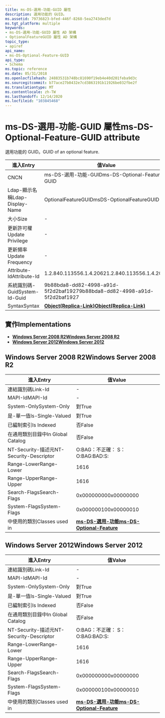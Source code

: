 ```yaml
---
title: ms-DS-選用-功能-GUID 屬性
description: 選用功能的 GUID。
ms.assetid: 79736823-bfed-446f-8268-5ea2743ded7d
ms.tgt_platform: multiple
keywords:
- ms-DS-選用-功能-GUID 屬性 AD 架構
- OptionalFeatureGUID 屬性 AD 架構
topic_type:
- apiref
api_name:
- ms-DS-Optional-Feature-GUID
api_type:
- Schema
ms.topic: reference
ms.date: 05/31/2018
ms.openlocfilehash: 24883531b748bc81690f19eb4e40d201feba9d3c
ms.sourcegitcommit: b77ace27b0432e7cd3863191b11926be032fbe2f
ms.translationtype: MT
ms.contentlocale: zh-TW
ms.lasthandoff: 12/14/2020
ms.locfileid: "103845468"
---
```

# <a name="ms-ds-optional-feature-guid-attribute"></a><span data-ttu-id="21cfa-105">ms-DS-選用-功能-GUID 屬性</span><span class="sxs-lookup"><span data-stu-id="21cfa-105">ms-DS-Optional-Feature-GUID attribute</span></span>

<span data-ttu-id="21cfa-106">選用功能的 GUID。</span><span class="sxs-lookup"><span data-stu-id="21cfa-106">GUID of an optional feature.</span></span>



| <span data-ttu-id="21cfa-107">進入</span><span class="sxs-lookup"><span data-stu-id="21cfa-107">Entry</span></span> | <span data-ttu-id="21cfa-108">值</span><span class="sxs-lookup"><span data-stu-id="21cfa-108">Value</span></span> |
|-------------------|-------------------------------------------------------|
| <span data-ttu-id="21cfa-109">CN</span><span class="sxs-lookup"><span data-stu-id="21cfa-109">CN</span></span>                | <span data-ttu-id="21cfa-110">ms-DS-選用-功能-GUID</span><span class="sxs-lookup"><span data-stu-id="21cfa-110">ms-DS-Optional-Feature-GUID</span></span>                           |
| <span data-ttu-id="21cfa-111">Ldap-顯示名稱</span><span class="sxs-lookup"><span data-stu-id="21cfa-111">Ldap-Display-Name</span></span> | <span data-ttu-id="21cfa-112">OptionalFeatureGUID</span><span class="sxs-lookup"><span data-stu-id="21cfa-112">msDS-OptionalFeatureGUID</span></span>                              |
| <span data-ttu-id="21cfa-113">大小</span><span class="sxs-lookup"><span data-stu-id="21cfa-113">Size</span></span>              | \-                                                    |
| <span data-ttu-id="21cfa-114">更新許可權</span><span class="sxs-lookup"><span data-stu-id="21cfa-114">Update Privilege</span></span>  | \-                                                    |
| <span data-ttu-id="21cfa-115">更新頻率</span><span class="sxs-lookup"><span data-stu-id="21cfa-115">Update Frequency</span></span>  | \-                                                    |
| <span data-ttu-id="21cfa-116">Attribute-Id</span><span class="sxs-lookup"><span data-stu-id="21cfa-116">Attribute-Id</span></span>      | <span data-ttu-id="21cfa-117">1.2.840.113556.1.4.2062</span><span class="sxs-lookup"><span data-stu-id="21cfa-117">1.2.840.113556.1.4.2062</span></span>                               |
| <span data-ttu-id="21cfa-118">系統識別碼-Guid</span><span class="sxs-lookup"><span data-stu-id="21cfa-118">System-Id-Guid</span></span>    | <span data-ttu-id="21cfa-119">9b88bda8-dd82-4998-a91d-5f2d2baf1927</span><span class="sxs-lookup"><span data-stu-id="21cfa-119">9b88bda8-dd82-4998-a91d-5f2d2baf1927</span></span>                  |
| <span data-ttu-id="21cfa-120">Syntax</span><span class="sxs-lookup"><span data-stu-id="21cfa-120">Syntax</span></span>            | [<span data-ttu-id="21cfa-121">**Object(Replica-Link)**</span><span class="sxs-lookup"><span data-stu-id="21cfa-121">**Object(Replica-Link)**</span></span>](s-object-replica-link.md) |



## <a name="implementations"></a><span data-ttu-id="21cfa-122">實作</span><span class="sxs-lookup"><span data-stu-id="21cfa-122">Implementations</span></span>

-   [<span data-ttu-id="21cfa-123">**Windows Server 2008 R2**</span><span class="sxs-lookup"><span data-stu-id="21cfa-123">**Windows Server 2008 R2**</span></span>](#windows-server-2008-r2)
-   [<span data-ttu-id="21cfa-124">**Windows Server 2012**</span><span class="sxs-lookup"><span data-stu-id="21cfa-124">**Windows Server 2012**</span></span>](#windows-server-2012)

## <a name="windows-server-2008-r2"></a><span data-ttu-id="21cfa-125">Windows Server 2008 R2</span><span class="sxs-lookup"><span data-stu-id="21cfa-125">Windows Server 2008 R2</span></span>



| <span data-ttu-id="21cfa-126">進入</span><span class="sxs-lookup"><span data-stu-id="21cfa-126">Entry</span></span> | <span data-ttu-id="21cfa-127">值</span><span class="sxs-lookup"><span data-stu-id="21cfa-127">Value</span></span> |
|------------------------|---------------------------------------------------------------------|
| <span data-ttu-id="21cfa-128">連結識別碼</span><span class="sxs-lookup"><span data-stu-id="21cfa-128">Link-Id</span></span>                | \-                                                                  |
| <span data-ttu-id="21cfa-129">MAPI-Id</span><span class="sxs-lookup"><span data-stu-id="21cfa-129">MAPI-Id</span></span>                | \-                                                                  |
| <span data-ttu-id="21cfa-130">System-Only</span><span class="sxs-lookup"><span data-stu-id="21cfa-130">System-Only</span></span>            | <span data-ttu-id="21cfa-131">對</span><span class="sxs-lookup"><span data-stu-id="21cfa-131">True</span></span>                                                                |
| <span data-ttu-id="21cfa-132">是-單一值</span><span class="sxs-lookup"><span data-stu-id="21cfa-132">Is-Single-Valued</span></span>       | <span data-ttu-id="21cfa-133">對</span><span class="sxs-lookup"><span data-stu-id="21cfa-133">True</span></span>                                                                |
| <span data-ttu-id="21cfa-134">已編制索引</span><span class="sxs-lookup"><span data-stu-id="21cfa-134">Is Indexed</span></span>             | <span data-ttu-id="21cfa-135">否</span><span class="sxs-lookup"><span data-stu-id="21cfa-135">False</span></span>                                                               |
| <span data-ttu-id="21cfa-136">在通用類別目錄中</span><span class="sxs-lookup"><span data-stu-id="21cfa-136">In Global Catalog</span></span>      | <span data-ttu-id="21cfa-137">否</span><span class="sxs-lookup"><span data-stu-id="21cfa-137">False</span></span>                                                               |
| <span data-ttu-id="21cfa-138">NT-Security-描述元</span><span class="sxs-lookup"><span data-stu-id="21cfa-138">NT-Security-Descriptor</span></span> | <span data-ttu-id="21cfa-139">O:BAG：不正確： S：</span><span class="sxs-lookup"><span data-stu-id="21cfa-139">O:BAG:BAD:S:</span></span>                                                        |
| <span data-ttu-id="21cfa-140">Range-Lower</span><span class="sxs-lookup"><span data-stu-id="21cfa-140">Range-Lower</span></span>            | <span data-ttu-id="21cfa-141">16</span><span class="sxs-lookup"><span data-stu-id="21cfa-141">16</span></span>                                                                  |
| <span data-ttu-id="21cfa-142">Range-Upper</span><span class="sxs-lookup"><span data-stu-id="21cfa-142">Range-Upper</span></span>            | <span data-ttu-id="21cfa-143">16</span><span class="sxs-lookup"><span data-stu-id="21cfa-143">16</span></span>                                                                  |
| <span data-ttu-id="21cfa-144">Search-Flags</span><span class="sxs-lookup"><span data-stu-id="21cfa-144">Search-Flags</span></span>           | <span data-ttu-id="21cfa-145">0x00000000</span><span class="sxs-lookup"><span data-stu-id="21cfa-145">0x00000000</span></span>                                                          |
| <span data-ttu-id="21cfa-146">System-Flags</span><span class="sxs-lookup"><span data-stu-id="21cfa-146">System-Flags</span></span>           | <span data-ttu-id="21cfa-147">0x00000010</span><span class="sxs-lookup"><span data-stu-id="21cfa-147">0x00000010</span></span>                                                          |
| <span data-ttu-id="21cfa-148">中使用的類別</span><span class="sxs-lookup"><span data-stu-id="21cfa-148">Classes used in</span></span>        | [<span data-ttu-id="21cfa-149">**ms-DS-選用-功能**</span><span class="sxs-lookup"><span data-stu-id="21cfa-149">**ms-DS-Optional-Feature**</span></span>](c-msds-optionalfeature.md)<br/> |



## <a name="windows-server-2012"></a><span data-ttu-id="21cfa-150">Windows Server 2012</span><span class="sxs-lookup"><span data-stu-id="21cfa-150">Windows Server 2012</span></span>



| <span data-ttu-id="21cfa-151">進入</span><span class="sxs-lookup"><span data-stu-id="21cfa-151">Entry</span></span> | <span data-ttu-id="21cfa-152">值</span><span class="sxs-lookup"><span data-stu-id="21cfa-152">Value</span></span> |
|------------------------|---------------------------------------------------------------------|
| <span data-ttu-id="21cfa-153">連結識別碼</span><span class="sxs-lookup"><span data-stu-id="21cfa-153">Link-Id</span></span>                | \-                                                                  |
| <span data-ttu-id="21cfa-154">MAPI-Id</span><span class="sxs-lookup"><span data-stu-id="21cfa-154">MAPI-Id</span></span>                | \-                                                                  |
| <span data-ttu-id="21cfa-155">System-Only</span><span class="sxs-lookup"><span data-stu-id="21cfa-155">System-Only</span></span>            | <span data-ttu-id="21cfa-156">對</span><span class="sxs-lookup"><span data-stu-id="21cfa-156">True</span></span>                                                                |
| <span data-ttu-id="21cfa-157">是-單一值</span><span class="sxs-lookup"><span data-stu-id="21cfa-157">Is-Single-Valued</span></span>       | <span data-ttu-id="21cfa-158">對</span><span class="sxs-lookup"><span data-stu-id="21cfa-158">True</span></span>                                                                |
| <span data-ttu-id="21cfa-159">已編制索引</span><span class="sxs-lookup"><span data-stu-id="21cfa-159">Is Indexed</span></span>             | <span data-ttu-id="21cfa-160">否</span><span class="sxs-lookup"><span data-stu-id="21cfa-160">False</span></span>                                                               |
| <span data-ttu-id="21cfa-161">在通用類別目錄中</span><span class="sxs-lookup"><span data-stu-id="21cfa-161">In Global Catalog</span></span>      | <span data-ttu-id="21cfa-162">否</span><span class="sxs-lookup"><span data-stu-id="21cfa-162">False</span></span>                                                               |
| <span data-ttu-id="21cfa-163">NT-Security-描述元</span><span class="sxs-lookup"><span data-stu-id="21cfa-163">NT-Security-Descriptor</span></span> | <span data-ttu-id="21cfa-164">O:BAG：不正確： S：</span><span class="sxs-lookup"><span data-stu-id="21cfa-164">O:BAG:BAD:S:</span></span>                                                        |
| <span data-ttu-id="21cfa-165">Range-Lower</span><span class="sxs-lookup"><span data-stu-id="21cfa-165">Range-Lower</span></span>            | <span data-ttu-id="21cfa-166">16</span><span class="sxs-lookup"><span data-stu-id="21cfa-166">16</span></span>                                                                  |
| <span data-ttu-id="21cfa-167">Range-Upper</span><span class="sxs-lookup"><span data-stu-id="21cfa-167">Range-Upper</span></span>            | <span data-ttu-id="21cfa-168">16</span><span class="sxs-lookup"><span data-stu-id="21cfa-168">16</span></span>                                                                  |
| <span data-ttu-id="21cfa-169">Search-Flags</span><span class="sxs-lookup"><span data-stu-id="21cfa-169">Search-Flags</span></span>           | <span data-ttu-id="21cfa-170">0x00000000</span><span class="sxs-lookup"><span data-stu-id="21cfa-170">0x00000000</span></span>                                                          |
| <span data-ttu-id="21cfa-171">System-Flags</span><span class="sxs-lookup"><span data-stu-id="21cfa-171">System-Flags</span></span>           | <span data-ttu-id="21cfa-172">0x00000010</span><span class="sxs-lookup"><span data-stu-id="21cfa-172">0x00000010</span></span>                                                          |
| <span data-ttu-id="21cfa-173">中使用的類別</span><span class="sxs-lookup"><span data-stu-id="21cfa-173">Classes used in</span></span>        | [<span data-ttu-id="21cfa-174">**ms-DS-選用-功能**</span><span class="sxs-lookup"><span data-stu-id="21cfa-174">**ms-DS-Optional-Feature**</span></span>](c-msds-optionalfeature.md)<br/> |



 

 





